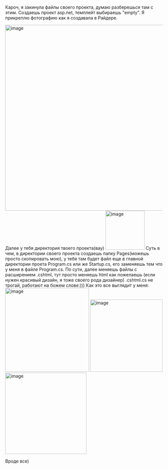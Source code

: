 Кароч, я закинула файлы своего проекта, думаю разберешься там с этим. Создаешь проект asp.net, темплейт выбираешь "empty". Я прикреплю фотографию как я создавала в Райдере.


<img width="594" alt="image" src="https://github.com/kshashkina/asp.net/assets/119043438/5c8a7fd0-14ca-4537-a641-3d978b2fcba6">
Далее у тебя директория твоего проекта(вау)


<img width="125" alt="image" src="https://github.com/kshashkina/asp.net/assets/119043438/aa23c5ec-0dbd-4231-a674-3ad426bca06a">
Суть в чем, в директории своего проекта создаешь папку Pages(можешь просто скопировать мою), у тебя там будет файл еще в главной директории проета Program.cs или же Startup.cs, его заменяешь тем что у меня в файле Program.cs. По сути, далее меняешь файлы с расширением .cshtml, тут просто меняешь html как пожелаешь (если нужен красивый дизайн, я тоже своего рода дизайнер) .cshtml.cs не трогай, работают на божем слове:)))
Как это все выглядит у меня:


<img width="268" alt="image" src="https://github.com/kshashkina/asp.net/assets/119043438/badfd82b-7120-45c8-8850-52137d361e53">


<img width="231" alt="image" src="https://github.com/kshashkina/asp.net/assets/119043438/65c04ae5-252a-4c8b-a057-ca2e743f1c16">


<img width="260" alt="image" src="https://github.com/kshashkina/asp.net/assets/119043438/e67754a1-7c41-428f-8929-ec5c090dd229">


Вроде все)
